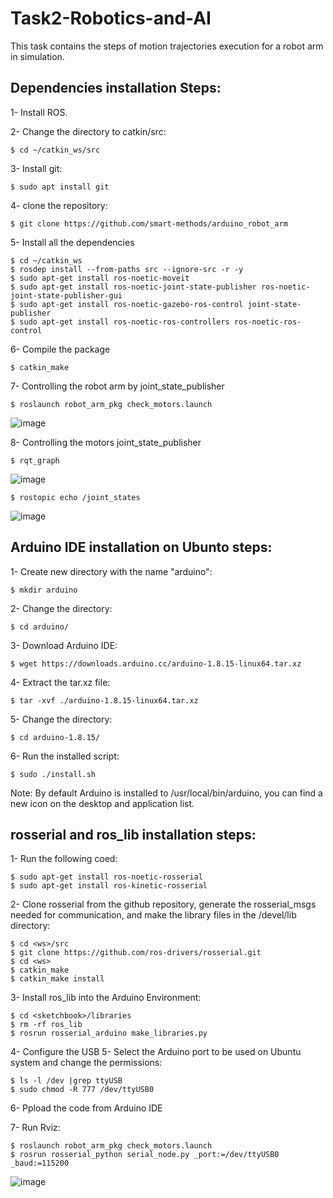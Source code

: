 # Task2-Robotics-and-AI
This task contains the steps of motion trajectories execution for a robot arm in simulation.
## Dependencies installation Steps:
1- Install ROS.

2- Change the directory to catkin/src:
```
$ cd ~/catkin_ws/src
```
3- Install git:
```
$ sudo apt install git
```
4- clone the repository:
```
$ git clone https://github.com/smart-methods/arduino_robot_arm 
```
5- Install all the dependencies 
```
$ cd ~/catkin_ws
$ rosdep install --from-paths src --ignore-src -r -y
$ sudo apt-get install ros-noetic-moveit
$ sudo apt-get install ros-noetic-joint-state-publisher ros-noetic-joint-state-publisher-gui
$ sudo apt-get install ros-noetic-gazebo-ros-control joint-state-publisher
$ sudo apt-get install ros-noetic-ros-controllers ros-noetic-ros-control
```
6- Compile the package
```
$ catkin_make
```
7- Controlling the robot arm by joint_state_publisher
```
$ roslaunch robot_arm_pkg check_motors.launch
```
![image](https://user-images.githubusercontent.com/67878227/181501406-bcc4c2ec-9b5a-4e81-a4fb-b79292c3f3ec.png)

8- Controlling the motors joint_state_publisher
```
$ rqt_graph
```
![image](https://user-images.githubusercontent.com/67878227/181501569-4898bd46-e5f7-429e-a645-eaed79013f64.png)

```
$ rostopic echo /joint_states
```
![image](https://user-images.githubusercontent.com/67878227/181501642-313bb5d6-9bc2-48dc-b593-1673b49b31bb.png)

## Arduino IDE installation on Ubunto steps:
1- Create new directory with the name "arduino":
```
$ mkdir arduino
```
2- Change the directory:
```
$ cd arduino/
```
3- Download Arduino IDE:
```
$ wget https://downloads.arduino.cc/arduino-1.8.15-linux64.tar.xz
```
4- Extract the tar.xz file:
```
$ tar -xvf ./arduino-1.8.15-linux64.tar.xz
```
5- Change the directory:
```
$ cd arduino-1.8.15/
```
6- Run the installed script:
```
$ sudo ./install.sh
```
Note: By default Arduino is installed to /usr/local/bin/arduino, you can find a new icon on the desktop and application list.

## rosserial and ros_lib installation steps:
1- Run the following coed:
```
$ sudo apt-get install ros-noetic-rosserial
$ sudo apt-get install ros-kinetic-rosserial

```
2- Clone rosserial from the github repository, generate the rosserial_msgs needed for communication, and make the library files in the <ws>/devel/lib directory:
  
```
$ cd <ws>/src
$ git clone https://github.com/ros-drivers/rosserial.git
$ cd <ws>
$ catkin_make
$ catkin_make install
```
3- Install ros_lib into the Arduino Environment:
```
$ cd <sketchbook>/libraries
$ rm -rf ros_lib
$ rosrun rosserial_arduino make_libraries.py 
```
4- Configure the USB
5- Select the Arduino port to be used on Ubuntu system and change the permissions:
```
$ ls -l /dev |grep ttyUSB
$ sudo chmod -R 777 /dev/ttyUSB0
```
6- Ppload the code from Arduino IDE

7- Run Rviz:
```
$ roslaunch robot_arm_pkg check_motors.launch
$ rosrun rosserial_python serial_node.py _port:=/dev/ttyUSB0 _baud:=115200
```
![image](https://user-images.githubusercontent.com/67878227/181532979-719023b7-03dd-40e3-8c83-dc00b22972eb.png)
